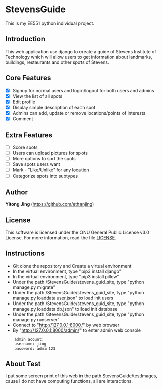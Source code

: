 # StevensGuide

This is my EE551 python individual project.

## Introduction

This web application use django to create a guide of Stevens Institute of Technology which will allow users to get information about landmarks, buildings, restaurants and other spots of Stevens.

## Core Features

* [x] Signup for normal users and login/logout for both users and admins
* [x] View the list of all spots
* [x] Edit profile
* [x] Display simple description of each spot
* [x] Admins can add, update or remove locations/points of interests
* [x] Comment

## Extra Features

* [ ] Score spots
* [ ] Users can upload pictures for spots
* [ ] More options to sort the spots
* [ ] Save spots users want
* [ ] Mark - "Like/Unlike" for any location
* [ ] Categorize spots into subtypes

## Author

**Yitong Jing** 
(https://github.com/ethanjing)

## License
This software is licensed under the GNU General Public License v3.0 License. For more information, read the file [LICENSE](https://github.com/ethanjing/StevensGuide/blob/master/LICENSE).

## Instructions

* Git clone the repository and Create a virtual environment
* In the virtual environment, type "pip3 install django"
* In the virtual environment, type "pip3 install pillow"
* Under the path /StevensGuide/stevens_guid_site, type "python manage.py migrate"
* Under the path /StevensGuide/stevens_guid_site, type "python manage.py loaddata user.json" to load init users
* Under the path /StevensGuide/stevens_guid_site, type "python manage.py loaddata db.json" to load init database
* Under the path /StevensGuide/stevens_guid_site, type "python manage.py runserver"
* Connect to "http://127.0.0.1:8000/" by web browser
* By "http://127.0.0.1:8000/admin/" to enter admin web console
```
    admin acount:
    username: jing
    password: admin123
```

## About Test

I put some screen print of this web in the path StevensGuide/testImages, cause I do not have computing functions, all are interactions.
